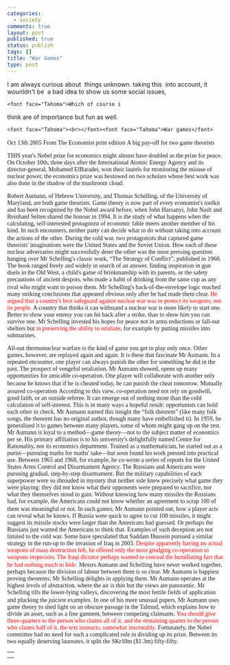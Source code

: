 ```yaml
--- 
categories: 
  - society
comments: true
layout: post
published: true
status: publish
tags: []
title: "War Games"
type: post
---
```

<div id="msgcns!3725CC0EE38B1F6!674" class="bvMsg">I am always curious about  things unknown. taking this  into account, it wounldn't be  a bad idea to show us some social issues,


	
	
	
	
	
	
	<font face="Tahoma">Which of course i
think are of importance but fun as well.</font>

	
	
	
	
	
	<font face="Tahoma"><br></font><font face="Tahoma">War games</font>
<font face="Tahoma">Oct 13th 2005</font>
<font face="Tahoma">From The Economist
print edition</font>
<font face="Tahoma">A big pay-off for
two game theorists </font>

<font face="Tahoma">THIS year's Nobel
prize for economics might almost have doubled as the prize for peace.
On October 10th, three days after the International Atomic Energy
Agency and its director-general, Mohamed ElBaradei, won their laurels
for monitoring the misuse of nuclear power, the economics prize was
bestowed on two scholars whose best work was also done in the shadow
of the mushroom cloud. </font>

<font face="Tahoma">Robert Aumann, of
Hebrew University, and Thomas Schelling, of the University of
Maryland, are both game theorists. Game theory is now part of every
economist's toolkit and has been recognised by the Nobel award
before, when John Harsanyi, John Nash and Reinhard Selten shared the
honour in 1994. It is the study of what happens when the calculating,
self-interested protagonist of economic fable meets another member of
his kind. In such encounters, neither party can decide what to do
without taking into account the actions of the other.</font>
<font face="Tahoma">During the cold
war, two protagonists that captured game theorists' imaginations were
the United States and the Soviet Union. How each of these nuclear
adversaries might successfully deter the other was the most pressing
question hanging over Mr Schelling's classic work, “The Strategy of
Conflict”, published in 1960. The book ranged freely and widely in
search of an answer, finding inspiration in gun duels in the Old
West, a child's game of brinkmanship with its parents, or the safety
precautions of ancient despots, who made a habit of drinking from the
same cup as any rival who might want to poison them.</font>
<font face="Tahoma">Mr Schelling's
back-of-the-envelope logic reached many striking conclusions that
appeared obvious only after he had made them clear. <span style="color:rgb(255,0,0);">He argued that a
country's best safeguard against nuclear war was to protect its
weapons, not its people.</span> A country that thinks it can withstand a
nuclear war is more likely to start one. Better to show your enemy
you can hit back after a strike, than to show him you can survive
one. Mr Schelling invested his hopes for peace not in arms reductions
or fall-out shelters but<span style="color:rgb(255,0,0);"> in preserving the ability to retaliate</span>, for
example by putting missiles into submarines. </font>

<font face="Tahoma">All-out
thermonuclear warfare is the kind of game you get to play only once.
Other games, however, are replayed again and again. It is these that
fascinate Mr Aumann. In a repeated encounter, one player can always
punish the other for something he did in the past. The prospect of
vengeful retaliation, Mr Aumann showed, opens up many opportunities
for amicable co-operation. One player will collaborate with another
only because he knows that if he is cheated today, he can punish the
cheat tomorrow.</font>
<font face="Tahoma">Mutually assured
co-operation</font>
<font face="Tahoma">According to this
view, co-operation need not rely on goodwill, good faith, or an
outside referee. It can emerge out of nothing more than the cold
calculation of self-interest. This is in many ways a hopeful result:
opportunists can hold each other in check. Mr Aumann named this
insight the “folk theorem” (like many folk songs, the theorem has
no original author, though many have embellished it). In 1959, he
generalised it to games between many players, some of whom might gang
up on the rest.</font>
<font face="Tahoma">Mr Aumann is loyal
to a method—game theory—not to the subject matter of economics
per se. His primary affiliation is to his university's delightfully
named Centre for Rationality, not its economics department. Trained
as a mathematician, he started out as a purist—pursuing maths for
maths' sake—but soon found his work pressed into practical use.
Between 1965 and 1968, for example, he co-wrote a series of reports
for the United States Arms Control and Disarmament Agency. The
Russians and Americans were pursuing gradual, step-by-step
disarmament. But the military capabilities of each superpower were so
shrouded in mystery that neither side knew precisely what game they
were playing: they did not know what their opponents were prepared to
sacrifice, nor what they themselves stood to gain. Without knowing
how many missiles the Russians had, for example, the Americans could
not know whether an agreement to scrap 100 of them was meaningful or
not.</font>
<font face="Tahoma">In such games, Mr
Aumann pointed out, how a player acts can reveal what he knows. If
Russia were quick to agree to cut 100 missiles, it might suggest its
missile stocks were larger than the Americans had guessed. Or perhaps
the Russians just wanted the Americans to think that. Examples of
such deception are not limited to the cold war. Some have speculated
that Saddam Hussein pursued a similar strategy in the run-up to the
invasion of Iraq in 2003.<span style="color:rgb(255,0,0);"> Despite apparently having no actual weapons
of mass destruction left, he offered only the most grudging
co-operation to weapons inspectors. The Iraqi dictator perhaps wanted
to conceal the humiliating fact that he had nothing much to hide</span>.</font>
<font face="Tahoma">Messrs Aumann and
Schelling have never worked together, perhaps because the division of
labour between them is so clear. Mr Aumann is happiest proving
theorems; Mr Schelling delights in applying them. Mr Aumann operates
at the highest levels of abstraction, where the air is thin but the
views are panoramic. Mr Schelling tills the lower-lying valleys,
discovering the most fertile fields of application and plucking the
juiciest examples.</font>
<font face="Tahoma">In one of his more
unusual papers, Mr Aumann uses game theory to shed light on an
obscure passage in the Talmud, which explains how to divide an asset,
such as a fine garment, between competing claimants. <span style="color:rgb(255,0,0);">You should give
three-quarters to the person who claims all of it, and the remaining
quarter to the person who claims half of it, the text instructs,
somewhat inscrutably</span>. Fortunately, the Nobel committee had no need
for such a complicated rule in dividing up its prize. Between its two
equally deserving laureates, it split the SKr10m ($1.3m) fifty-fifty.
</font>
</div>
<table cellspacing="0" border="0">
<tr><td></td></tr>
<tr><td valign="top"><a href="http://byfiles.storage.live.com/y1pRMxjdIIUUAhsnM2NmCigrMRPbckHU_ow58PkQhp52Ht9jAr2qkasmrwZnsafWHvu-Xl6hm-U-t4" target="_blank" rel="WLPP;url=http://byfiles.storage.live.com/y1pRMxjdIIUUAhsnM2NmCigrMRPbckHU_ow58PkQhp52Ht9jAr2qkasmrwZnsafWHvu-Xl6hm-U-t4;cnsid=cns!3725CC0EE38B1F6!675"><img src="http://byfiles.storage.live.com/y1pRMxjdIIUUAhsnM2NmCigrMRPbckHU_owdpSuHoBH9SnYEuzDluoaOFKdvjJ7FSBcO2JnbRYvT8U" border="0" alt=""></a></td></tr>
</table>
